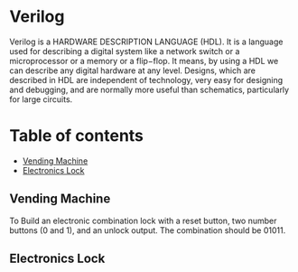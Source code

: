 # Verilog
Verilog is a HARDWARE DESCRIPTION LANGUAGE (HDL). It is a language used for describing a digital system like a network switch or a microprocessor or a memory or a flip−flop. It means, by using a HDL we can describe any digital hardware at any level. Designs, which are described in HDL are independent of technology, very easy for designing and debugging, and are normally more useful than schematics, particularly for large circuits.

# Table of contents
- [Vending Machine](#vending-machine)
- [Electronics Lock](#electronics-lock)

## Vending Machine
To Build an electronic combination lock with a reset button, two number buttons (0 and 1), and an unlock output. The combination should be 01011.

## Electronics Lock


